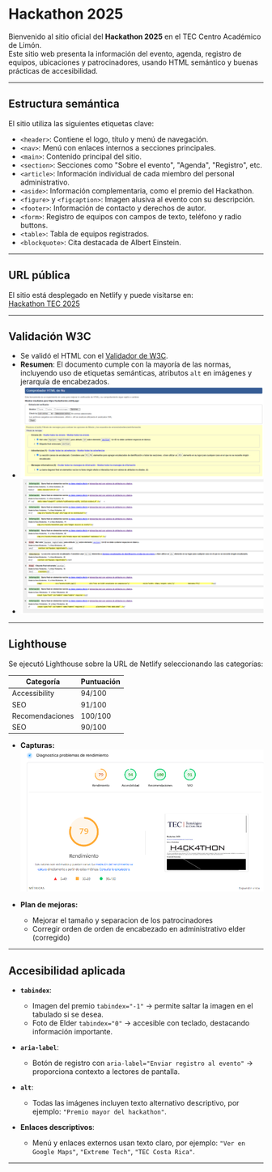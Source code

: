 # Hackathon 2025

Bienvenido al sitio oficial del **Hackathon 2025** en el TEC Centro Académico de Limón.  
Este sitio web presenta la información del evento, agenda, registro de equipos, ubicaciones y patrocinadores, usando HTML semántico y buenas prácticas de accesibilidad.

---

## Estructura semántica

El sitio utiliza las siguientes etiquetas clave:

- `<header>`: Contiene el logo, título y menú de navegación.  
- `<nav>`: Menú con enlaces internos a secciones principales.  
- `<main>`: Contenido principal del sitio.  
- `<section>`: Secciones como "Sobre el evento", "Agenda", "Registro", etc.  
- `<article>`: Información individual de cada miembro del personal administrativo.  
- `<aside>`: Información complementaria, como el premio del Hackathon.  
- `<figure>` y `<figcaption>`: Imagen alusiva al evento con su descripción.  
- `<footer>`: Información de contacto y derechos de autor.  
- `<form>`: Registro de equipos con campos de texto, teléfono y radio buttons.  
- `<table>`: Tabla de equipos registrados.  
- `<blockquote>`: Cita destacada de Albert Einstein.

---

## URL pública

El sitio está desplegado en Netlify y puede visitarse en:  
 [Hackathon TEC 2025](https://hackathontec.netlify.app/)

---

## Validación W3C

- Se validó el HTML con el [Validador de W3C](https://validator.w3.org/).  
- **Resumen**: El documento cumple con la mayoría de las normas, incluyendo uso de etiquetas semánticas, atributos `alt` en imágenes y jerarquía de encabezados.  
- ![Captura W3C](assets/imagen1.png)  
- ![Captura W3C](assets/imagen2.png)  
---

## Lighthouse

Se ejecutó Lighthouse sobre la URL de Netlify seleccionando las categorías:

| Categoría       | Puntuación |
|-----------------|------------|
| Accessibility   | 94/100     |
| SEO             | 91/100     |
| Recomendaciones | 100/100    |
| SEO             | 90/100     |

- **Capturas:**  
  ![Captura Accessibility](assets/lighthouse-accessibility.png)  
  

- **Plan de mejoras:**  
  - Mejorar el tamaño y separacion de los patrocinadores
  - Corregir orden de orden de encabezado en administrativo elder (corregido)

---

## Accesibilidad aplicada

- **`tabindex`**:  
  - Imagen del premio `tabindex="-1"` → permite saltar la imagen en el tabulado si se desea.  
  - Foto de Elder `tabindex="0"` → accesible con teclado, destacando información importante.  

- **`aria-label`**:  
  - Botón de registro con `aria-label="Enviar registro al evento"` → proporciona contexto a lectores de pantalla.  

- **`alt`**:  
  - Todas las imágenes incluyen texto alternativo descriptivo, por ejemplo: `"Premio mayor del hackathon"`.  

- **Enlaces descriptivos**:  
  - Menú y enlaces externos usan texto claro, por ejemplo: `"Ver en Google Maps"`, `"Extreme Tech"`, `"TEC Costa Rica"`.

---



